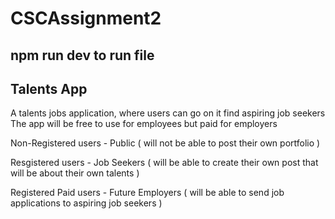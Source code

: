 # CSCAssignment2

## npm run dev to run file

## Talents App

A talents jobs application, where users can go on it find aspiring job seekers
The app will be free to use for employees but paid for employers 

Non-Registered users - Public ( will not be able to post their own portfolio )

Resgistered users - Job Seekers ( will be able to create their own post that will be about their own talents )

Registered Paid users - Future Employers ( will be able to send job applications to aspiring job seekers )
